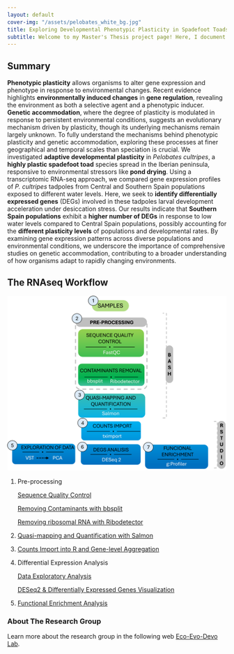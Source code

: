 ```yaml
---
layout: default
cover-img: "/assets/pelobates_white_bg.jpg"
title: Exploring Developmental Phenotypic Plasticity in Spadefoot Toads
subtitle: Welcome to my Master's Thesis project page! Here, I document my journey in exploring the developmental plasticity of Spadefoot Toads using RNA sequencing (RNAseq). This project aims to uncover the genetic underpinnings of how these amphibians adapt and evolve.
---
```


## Summary 
**Phenotypic plasticity** allows organisms to alter gene expression and phenotype in response to environmental changes. Recent evidence highlights **environmentally induced changes** in **gene regulation**, revealing the environment as both a selective agent and a phenotypic inducer. **Genetic accommodation**, where the degree of plasticity is modulated in response to persistent environmental conditions, suggests an evolutionary mechanism driven by plasticity, though its underlying mechanisms remain largely unknown. To fully understand the mechanisms behind phenotypic plasticity and genetic accommodation, exploring these processes at finer geographical and temporal scales than speciation is crucial. We investigated **adaptive developmental plasticity** in _Pelobates cultripes_, a **highly plastic spadefoot toad** species spread in the Iberian peninsula, responsive to environmental stressors like **pond drying**. Using a transcriptomic RNA-seq approach, we compared gene expression profiles of _P. cultripes_ tadpoles from Central and Southern Spain populations exposed to different water levels. Here, we seek to **identify differentially expressed genes** (DEGs) involved in these tadpoles larval development acceleration under desiccation stress. Our results indicate that **Southern Spain populations** exhibit a **higher number of DEGs** in response to low water levels compared to Central Spain populations, possibly accounting for the **different plasticity levels** of populations and developmental rates. By examining gene expression patterns across diverse populations and environmental conditions, we underscore the importance of comprehensive studies on genetic accommodation, contributing to a broader understanding of how organisms adapt to rapidly changing environments.


## The RNAseq Workflow

![Workflow](/assets/workflow.png)

    
1. Pre-processing
   
   [Sequence Quality Control](/code_linux/fastqc.md)

   [Removing Contaminants with bbsplit](/code_linux/Contaminants_Removal_bbsplit.md)
   
   [Removing ribosomal RNA with Ribodetector](/code_linux/ribodetector.md)

2. [Quasi-mapping and Quantification with Salmon](/code_linux/Salmon.md)
   
3. [Counts Import into R and Gene-level Aggregation](/code_linux/Tximport.md)

4. Differential Expression Analysis
   
   [Data Exploratory Analysis](/Data_Exploratory_Analysis.Rmd)

   [DESeq2 & Differentially Expressed Genes Visualization](DEGs_Vidualization.Rmd)

6. [Functional Enrichment Analysis](/Functional_Enrichment_Analysis.Rmd)

### About The Research Group
Learn more about the research group in the following web [Eco-Evo-Devo Lab](https://www.eco-evo-devo.com).



